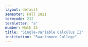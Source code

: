 ```yaml
---
layout: default
semester: Fall 2021
termcode: 212
termletter: "a"
number: Math 25
title: "Single-Variable Calculus II"
institution: "Swarthmore College"
---
```

